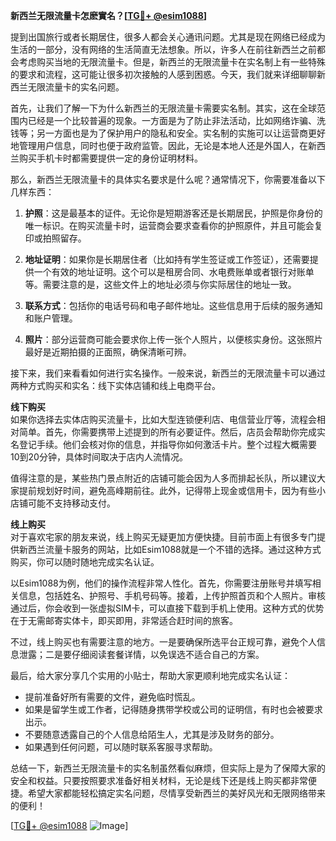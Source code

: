 **新西兰无限流量卡怎麽實名？[[TG💪+ @esim1088](https://t.me/s/esim1088)]**

提到出国旅行或者长期居住，很多人都会关心通讯问题。尤其是现在网络已经成为生活的一部分，没有网络的生活简直无法想象。所以，许多人在前往新西兰之前都会考虑购买当地的无限流量卡。但是，新西兰的无限流量卡在实名制上有一些特殊的要求和流程，这可能让很多初次接触的人感到困惑。今天，我们就来详细聊聊新西兰无限流量卡的实名问题。

首先，让我们了解一下为什么新西兰的无限流量卡需要实名制。其实，这在全球范围内已经是一个比较普遍的现象。一方面是为了防止非法活动，比如网络诈骗、洗钱等；另一方面也是为了保护用户的隐私和安全。实名制的实施可以让运营商更好地管理用户信息，同时也便于政府监管。因此，无论是本地人还是外国人，在新西兰购买手机卡时都需要提供一定的身份证明材料。

那么，新西兰无限流量卡的具体实名要求是什么呢？通常情况下，你需要准备以下几样东西：

1. **护照**：这是最基本的证件。无论你是短期游客还是长期居民，护照是你身份的唯一标识。在购买流量卡时，运营商会要求查看你的护照原件，并且可能会复印或拍照留存。

2. **地址证明**：如果你是长期居住者（比如持有学生签证或工作签证），还需要提供一个有效的地址证明。这个可以是租房合同、水电费账单或者银行对账单等。需要注意的是，这些文件上的地址必须与你实际居住的地址一致。

3. **联系方式**：包括你的电话号码和电子邮件地址。这些信息用于后续的服务通知和账户管理。

4. **照片**：部分运营商可能会要求你上传一张个人照片，以便核实身份。这张照片最好是近期拍摄的正面照，确保清晰可辨。

接下来，我们来看看如何进行实名操作。一般来说，新西兰的无限流量卡可以通过两种方式购买和实名：线下实体店铺和线上电商平台。

**线下购买**  
如果你选择去实体店购买流量卡，比如大型连锁便利店、电信营业厅等，流程会相对简单。首先，你需要携带上述提到的所有必要证件。然后，店员会帮助你完成实名登记手续。他们会核对你的信息，并指导你如何激活卡片。整个过程大概需要10到20分钟，具体时间取决于店内人流情况。

值得注意的是，某些热门景点附近的店铺可能会因为人多而排起长队，所以建议大家提前规划好时间，避免高峰期前往。此外，记得带上现金或信用卡，因为有些小店铺可能不支持移动支付。

**线上购买**  
对于喜欢宅家的朋友来说，线上购买无疑更加方便快捷。目前市面上有很多专门提供新西兰流量卡服务的网站，比如Esim1088就是一个不错的选择。通过这种方式购买，你可以随时随地完成实名认证。

以Esim1088为例，他们的操作流程非常人性化。首先，你需要注册账号并填写相关信息，包括姓名、护照号、手机号码等。接着，上传护照首页和个人照片。审核通过后，你会收到一张虚拟SIM卡，可以直接下载到手机上使用。这种方式的优势在于无需邮寄实体卡，即买即用，非常适合赶时间的旅客。

不过，线上购买也有需要注意的地方。一是要确保所选平台正规可靠，避免个人信息泄露；二是要仔细阅读套餐详情，以免误选不适合自己的方案。

最后，给大家分享几个实用的小贴士，帮助大家更顺利地完成实名认证：

- 提前准备好所有需要的文件，避免临时慌乱。
- 如果是留学生或工作者，记得随身携带学校或公司的证明信，有时也会被要求出示。
- 不要随意透露自己的个人信息给陌生人，尤其是涉及财务的部分。
- 如果遇到任何问题，可以随时联系客服寻求帮助。

总结一下，新西兰无限流量卡的实名制虽然看似麻烦，但实际上是为了保障大家的安全和权益。只要按照要求准备好相关材料，无论是线下还是线上购买都非常便捷。希望大家都能轻松搞定实名问题，尽情享受新西兰的美好风光和无限网络带来的便利！

[[TG💪+ @esim1088](https://t.me/s/esim1088) ![Image](https://i.postimg.cc/4NQfJmqS/Snipaste-2025-05-13-00-14-12.png)]